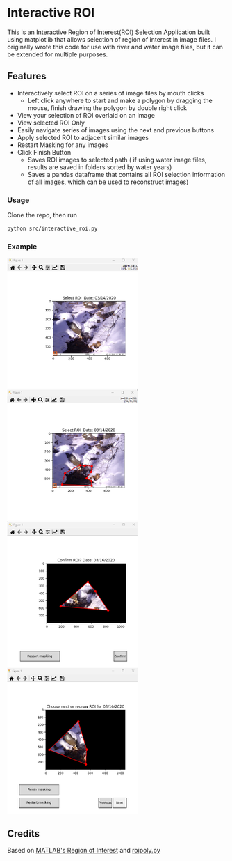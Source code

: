 # Interactive ROI

This is an Interactive Region of Interest(ROI) Selection Application built using matplotlib that allows selection of region of interest in image files.
I originally wrote this code for use with river and water image files, but it can be extended for multiple purposes.

## Features
- Interactively select ROI on a series of image files by mouth clicks
  - Left click anywhere to start and make a polygon by dragging the mouse, finish drawing the polygon by double right click
- View your selection of ROI overlaid on an image
- View selected ROI Only
- Easily navigate series of images using the next and previous buttons
- Apply selected ROI to adjacent similar images
- Restart Masking for any images
- Click Finish Button
  - Saves ROI images to selected path ( if using water image files, results are saved in folders sorted by water years)
  - Saves a pandas dataframe that contains all ROI selection information of all images, which can be used to reconstruct images)

### Usage
Clone the repo, then run 
```Bash
python src/interactive_roi.py
```
### Example
<img src = "example/img_1.png" width ="300" /><img src = "example/img_2.png" width ="300" />
<img src = "example/img_3.png" width ="300" /><img src = "example/img_4.png" width ="300" />

## Credits
Based on [MATLAB's Region of Interest](https://www.mathworks.com/help/images/ref/roipoly.html) and [roipoly.py](https://github.com/jdoepfert/roipoly.py)
